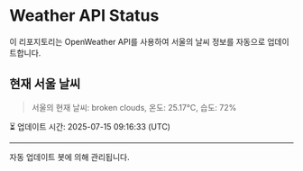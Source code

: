 
# Weather API Status

이 리포지토리는 OpenWeather API를 사용하여 서울의 날씨 정보를 자동으로 업데이트합니다.

## 현재 서울 날씨
> 서울의 현재 날씨: broken clouds, 온도: 25.17°C, 습도: 72%

⏳ 업데이트 시간: 2025-07-15 09:16:33 (UTC)

---
자동 업데이트 봇에 의해 관리됩니다.
